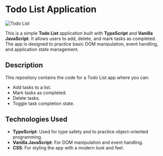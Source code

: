 # Todo List Application

![Todo List](https://img.shields.io/badge/App-Todo_List-yellowgreen)

This is a simple **Todo List** application built with **TypeScript** and **Vanilla JavaScript**. It allows users to add, delete, and mark tasks as completed. The app is designed to practice basic DOM manipulation, event handling, and application state management.

## Description

This repository contains the code for a Todo List app where you can:
- Add tasks to a list.
- Mark tasks as completed.
- Delete tasks.
- Toggle task completion state.



## Technologies Used

- **TypeScript**: Used for type safety and to practice object-oriented programming.
- **Vanilla JavaScript**: For DOM manipulation and event handling.
- **CSS**: For styling the app with a modern look and feel.



